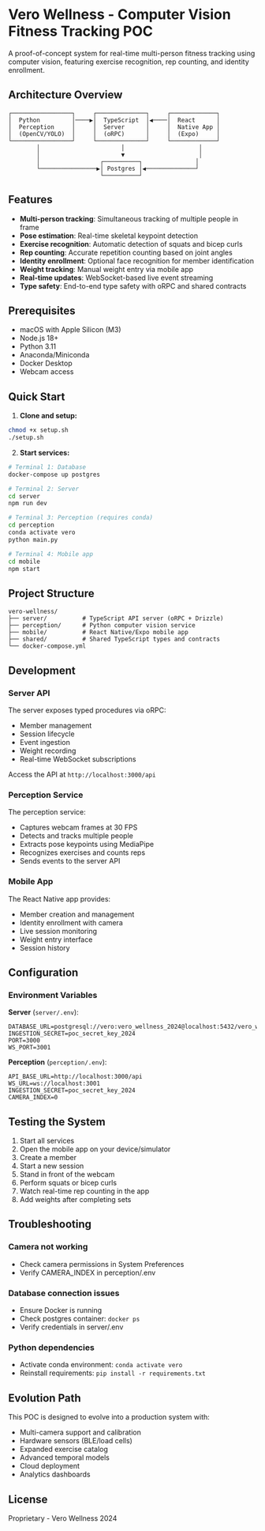 # Vero Wellness - Computer Vision Fitness Tracking POC

A proof-of-concept system for real-time multi-person fitness tracking using computer vision, featuring exercise recognition, rep counting, and identity enrollment.

## Architecture Overview

```
┌─────────────────┐     ┌──────────────┐     ┌─────────────┐
│  Python         │────▶│  TypeScript  │◀────│  React      │
│  Perception     │     │  Server      │     │  Native App │
│  (OpenCV/YOLO)  │     │  (oRPC)      │     │  (Expo)     │
└─────────────────┘     └──────────────┘     └─────────────┘
        │                       │                     │
        │                       ▼                     │
        │                 ┌──────────┐               │
        └────────────────▶│ Postgres │◀──────────────┘
                          └──────────┘
```

## Features

- **Multi-person tracking**: Simultaneous tracking of multiple people in frame
- **Pose estimation**: Real-time skeletal keypoint detection
- **Exercise recognition**: Automatic detection of squats and bicep curls
- **Rep counting**: Accurate repetition counting based on joint angles
- **Identity enrollment**: Optional face recognition for member identification
- **Weight tracking**: Manual weight entry via mobile app
- **Real-time updates**: WebSocket-based live event streaming
- **Type safety**: End-to-end type safety with oRPC and shared contracts

## Prerequisites

- macOS with Apple Silicon (M3)
- Node.js 18+
- Python 3.11
- Anaconda/Miniconda
- Docker Desktop
- Webcam access

## Quick Start

1. **Clone and setup:**
```bash
chmod +x setup.sh
./setup.sh
```

2. **Start services:**
```bash
# Terminal 1: Database
docker-compose up postgres

# Terminal 2: Server
cd server
npm run dev

# Terminal 3: Perception (requires conda)
cd perception
conda activate vero
python main.py

# Terminal 4: Mobile app
cd mobile
npm start
```

## Project Structure

```
vero-wellness/
├── server/          # TypeScript API server (oRPC + Drizzle)
├── perception/      # Python computer vision service
├── mobile/          # React Native/Expo mobile app
├── shared/          # Shared TypeScript types and contracts
└── docker-compose.yml
```

## Development

### Server API

The server exposes typed procedures via oRPC:
- Member management
- Session lifecycle
- Event ingestion
- Weight recording
- Real-time WebSocket subscriptions

Access the API at `http://localhost:3000/api`

### Perception Service

The perception service:
- Captures webcam frames at 30 FPS
- Detects and tracks multiple people
- Extracts pose keypoints using MediaPipe
- Recognizes exercises and counts reps
- Sends events to the server API

### Mobile App

The React Native app provides:
- Member creation and management
- Identity enrollment with camera
- Live session monitoring
- Weight entry interface
- Session history

## Configuration

### Environment Variables

**Server** (`server/.env`):
```
DATABASE_URL=postgresql://vero:vero_wellness_2024@localhost:5432/vero_wellness
INGESTION_SECRET=poc_secret_key_2024
PORT=3000
WS_PORT=3001
```

**Perception** (`perception/.env`):
```
API_BASE_URL=http://localhost:3000/api
WS_URL=ws://localhost:3001
INGESTION_SECRET=poc_secret_key_2024
CAMERA_INDEX=0
```

## Testing the System

1. Start all services
2. Open the mobile app on your device/simulator
3. Create a member
4. Start a new session
5. Stand in front of the webcam
6. Perform squats or bicep curls
7. Watch real-time rep counting in the app
8. Add weights after completing sets

## Troubleshooting

### Camera not working
- Check camera permissions in System Preferences
- Verify CAMERA_INDEX in perception/.env

### Database connection issues
- Ensure Docker is running
- Check postgres container: `docker ps`
- Verify credentials in server/.env

### Python dependencies
- Activate conda environment: `conda activate vero`
- Reinstall requirements: `pip install -r requirements.txt`

## Evolution Path

This POC is designed to evolve into a production system with:
- Multi-camera support and calibration
- Hardware sensors (BLE/load cells)
- Expanded exercise catalog
- Advanced temporal models
- Cloud deployment
- Analytics dashboards

## License

Proprietary - Vero Wellness 2024